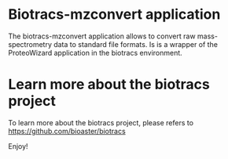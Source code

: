 # Biotracs-mzconvert application

The biotracs-mzconvert application allows to convert raw mass-spectrometry data to standard file formats. Is is a wrapper of the ProteoWizard application in the biotracs environment.

# Learn more about the biotracs project

To learn more about the biotracs project, please refers to https://github.com/bioaster/biotracs

Enjoy!
